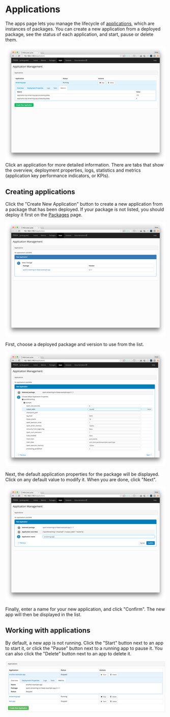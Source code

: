 # Applications

The apps page lets you manage the lifecycle of [applications](../applications/README.md), which are instances of packages. You can create a new application from a deployed package, see the status of each application, and start, pause or delete them.

![Applications](images/app_running_metrics.png)
Click an application for more detailed information. There are tabs that show the overview, deployment properties, logs, statistics and metrics (application key performance indicators, or KPIs). 

## Creating applications

Click the "Create New Application" button to create a new application from a package that has been deployed. If your package is not listed, you should deploy it first on the [Packages](packages.md) page. 

![Select Package](images/app_new_1_select-package.png)

First, choose a deployed package and version to use from the list. 

![Overrides](images/app_new_2_overrides.png)

Next, the default application properties for the package will be displayed. Click on any default value to modify it. When you are done, click "Next".

![New Name](images/app_new_3_name.png)

Finally, enter a name for your new application, and click "Confirm". The new app will then be displayed in the list.


## Working with applications

By default, a new app is not running. Click the "Start" button next to an app to start it, or click the "Pause" button next to a running app to pause it. You can also click the "Delete" button next to an app to delete it.

<img src="images/app_status.png" width="575"/>